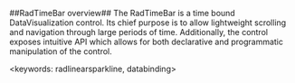 ##RadTimeBar overview##
The RadTimeBar is a time bound DataVisualization control. Its chief purpose is to allow lightweight scrolling and navigation through large periods of time. Additionally, the control exposes intuitive API which allows for both declarative and programmatic manipulation of the control.

<keywords: radlinearsparkline, databinding>